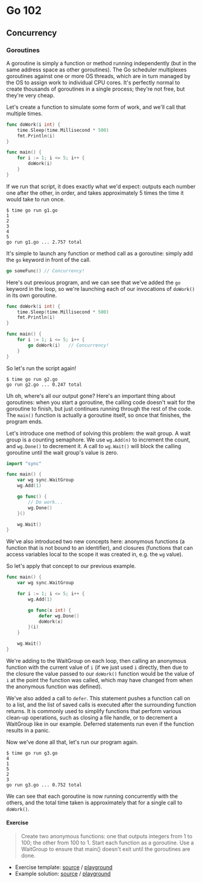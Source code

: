 # Go 102

## Concurrency

### Goroutines

A goroutine is simply a function or method running independently (but in the
same address space as other goroutines).  The Go scheduler multiplexes
goroutines against one or more OS threads, which are in turn managed by the OS
to assign work to individual CPU cores.  It's perfectly normal to create
thousands of goroutines in a single process; they're not free, but they're very
cheap.

Let's create a function to simulate some form of work, and we'll call that
multiple times.

```go
func doWork(i int) {
	time.Sleep(time.Millisecond * 500)
	fmt.Println(i)
}

func main() {
	for i := 1; i <= 5; i++ {
		doWork(i)
	}
}
```

If we run that script, it does exactly what we'd expect: outputs each number
one after the other, in order, and takes approximately 5 times the time it
would take to run once.

```
$ time go run g1.go
1
2
3
4
5
go run g1.go ... 2.757 total
```

It's simple to launch any function or method call as a goroutine: simply add
the `go` keyword in front of the call.

```go
go someFunc() // Concurrency!
```

Here's out previous program, and we can see that we've added the `go` keyword
in the loop, so we're launching each of our invocations of `doWork()` in its
own goroutine.

```go
func doWork(i int) {
	time.Sleep(time.Millisecond * 500)
	fmt.Println(i)
}

func main() {
	for i := 1; i <= 5; i++ {
		go doWork(i)   // Concurrency!
	}
}
```

So let's run the script again!

```
$ time go run g2.go
go run g2.go ... 0.247 total
```

Uh oh, where's all our output gone?  Here's an important thing about goroutines:
when you start a goroutine, the calling code doesn't wait for the goroutine to
finish, but just continues running through the rest of the code.  The `main()`
function is actually a goroutine itself, so once that finishes, the program
ends.

Let's introduce one method of solving this problem: the wait group.  A wait
group is a counting semaphore.  We use `wg.Add(n)` to increment the count, and
`wg.Done()` to decrement it.  A call to `wg.Wait()` will block the calling
goroutine until the wait group's value is zero.

```go
import "sync"

func main() {
	var wg sync.WaitGroup
	wg.Add(1)

	go func() {
		// Do work...
		wg.Done()
	}()

	wg.Wait()
}
```

We've also introduced two new concepts here: anonymous functions (a function
that is not bound to an identifier), and closures (functions that can access
variables local to the scope it was created in, e.g. the `wg` value).

So let's apply that concept to our previous example.

```go
func main() {
	var wg sync.WaitGroup

	for i := 1; i <= 5; i++ {
		wg.Add(1)

		go func(x int) {
			defer wg.Done()
			doWork(x)
		}(i)
	}

	wg.Wait()
}
```

We're adding to the WaitGroup on each loop, then calling an anonymous function
with the current value of `i` (if we just used `i` directly, then due to the
closure the value passed to our `doWork()` function would be the value of `i`
at the point the function was called, which may have changed from when the
anonymous function was defined).

We've also added a call to `defer`.  This statement pushes a function call on
to a list, and the list of saved calls is executed after the surrounding
function returns.  It is commonly used to simplify functions that perform
various clean-up operations, such as closing a file handle, or to decrement a
WaitGroup like in our example.  Deferred statements run even if the function
results in a panic.

Now we've done all that, let's run our program again.

```
$ time go run g3.go
4
1
5
2
3
go run g3.go ... 0.752 total
```

We can see that each goroutine is now running concurrently with the others, and
the total time taken is approximately that for a single call to `doWork()`.

#### Exercise

> Create two anonymous functions: one that outputs integers from 1 to 100; the
> other from 100 to 1.  Start each function as a goroutine.  Use a WaitGroup to
> ensure that main() doesn't exit until the goroutines are done.

* Exercise template: [source][ts] / [playground][tp]
* Example solution: [source][ss] / [playground][sp]

[ts]: exercises/goroutines/template/goroutines.go
[tp]: http://play.golang.org/p/EH_16WR5ND
[ss]: exercises/goroutines/solution/goroutines.go
[sp]: http://play.golang.org/p/XWzbS3kU7l
